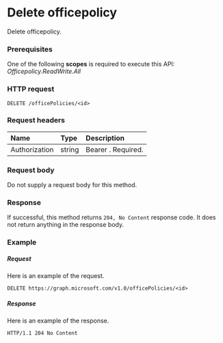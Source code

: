 # Delete officepolicy

Delete officepolicy.
### Prerequisites
One of the following **scopes** is required to execute this API: _Officepolicy.ReadWrite.All_
### HTTP request
<!-- { "blockType": "ignored" } -->
```http
DELETE /officePolicies/<id>
```
### Request headers
| Name       | Type | Description|
|:---------------|:--------|:----------|
| Authorization  | string  | Bearer <token>. Required. |

### Request body
Do not supply a request body for this method.


### Response
If successful, this method returns `204, No Content` response code. It does not return anything in the response body.

### Example
##### Request
Here is an example of the request.
<!-- {
  "blockType": "request",
  "name": "delete_officepolicy"
}-->
```http
DELETE https://graph.microsoft.com/v1.0/officePolicies/<id>
```
##### Response
Here is an example of the response. 
<!-- {
  "blockType": "response",
  "truncated": true
} -->
```http
HTTP/1.1 204 No Content
```

<!-- uuid: 8fcb5dbc-d5aa-4681-8e31-b001d5168d79
2015-10-25 14:57:30 UTC -->
<!-- {
  "type": "#page.annotation",
  "description": "Delete officepolicy",
  "keywords": "",
  "section": "documentation",
  "tocPath": ""
}-->
